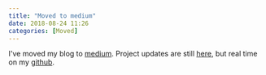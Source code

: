 ```yaml
---
title: "Moved to medium"
date: 2018-08-24 11:26
categories: [Moved]
---
```


I've moved my blog to [medium](https://medium.com/@ryanjones_io). Project updates are still [here](http://bool.ca/blog/projects), but real
time on my [github](https://github.com/ryanjones).